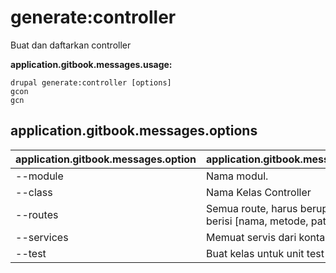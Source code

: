 # generate:controller
Buat dan daftarkan controller

**application.gitbook.messages.usage:**
```
drupal generate:controller [options]
gcon
gcn
```

## application.gitbook.messages.options
application.gitbook.messages.option | application.gitbook.messages.details
-------|-------------
--module | Nama modul.
--class | Nama Kelas Controller
--routes | Semua route, harus berupa array yang berisi [nama, metode, path]
--services | Memuat servis dari kontainer.
--test | Buat kelas untuk unit test
